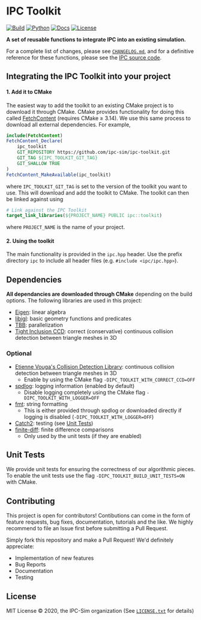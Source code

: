 # IPC Toolkit

[![Build](https://github.com/ipc-sim/ipc-toolkit/actions/workflows/continuous.yml/badge.svg)](https://github.com/ipc-sim/ipc-toolkit/actions/workflows/continuous.yml)
[![Python](https://github.com/ipc-sim/ipc-toolkit/actions/workflows/python.yml/badge.svg)](https://github.com/ipc-sim/ipc-toolkit/actions/workflows/python.yml)
[![Docs](https://github.com/ipc-sim/ipc-toolkit/actions/workflows/docs.yml/badge.svg)](https://ipc-sim.github.io/ipc-toolkit/)
[![License](https://img.shields.io/github/license/ipc-sim/ipc-toolkit.svg?color=blue)](https://github.com/ipc-sim/ipc-toolkit/blob/main/LICENSE)
<!-- [![CodeFactor](https://www.codefactor.io/repository/github/ipc-sim/ipc-toolkit/badge)](https://www.codefactor.io/repository/github/ipc-sim/ipc-toolkit) -->

**A set of reusable functions to integrate IPC into an existing simulation.**

For a complete list of changes, please see <a href="https://github.com/ipc-sim/ipc-toolkit/blob/main/CHANGELOG.md"><code>CHANGELOG.md</code></a>, and for a definitive reference for these functions, please see the [IPC source code](https://github.com/ipc-sim/IPC).

## Integrating the IPC Toolkit into your project

#### 1. Add it to CMake

The easiest way to add the toolkit to an existing CMake project is to download it through CMake.
CMake provides functionality for doing this called [FetchContent](https://cmake.org/cmake/help/latest/module/FetchContent.html) (requires CMake ≥ 3.14).
We use this same process to download all external dependencies.
For example,

```cmake
include(FetchContent)
FetchContent_Declare(
    ipc_toolkit
    GIT_REPOSITORY https://github.com/ipc-sim/ipc-toolkit.git
    GIT_TAG ${IPC_TOOLKIT_GIT_TAG}
    GIT_SHALLOW TRUE
)
FetchContent_MakeAvailable(ipc_toolkit)
```

where `IPC_TOOLKIT_GIT_TAG` is set to the version of the toolkit you want to use. This will download and add the toolkit to CMake. The toolkit can then be linked against using

```cmake
# Link against the IPC Toolkit
target_link_libraries(${PROJECT_NAME} PUBLIC ipc::toolkit)
```

where `PROJECT_NAME` is the name of your project.

#### 2. Using the toolkit

The main functionality is provided in the `ipc.hpp` header. Use the prefix directory `ipc` to include all header files (e.g. `#include <ipc/ipc.hpp>`).

## Dependencies

**All dependancies are downloaded through CMake** depending on the build options.
The following libraries are used in this project:

* [Eigen](https://eigen.tuxfamily.org/): linear algebra
* [libigl](https://github.com/libigl/libigl): basic geometry functions and predicates
* [TBB](https://github.com/wjakob/tbb): parallelization
* [Tight Inclusion CCD](https://github.com/Continuous-Collision-Detection/Tight-Inclusion): correct (conservative) continuous collision detection between triangle meshes in 3D

### Optional

* [Etienne Vouga's Collision Detection Library](https://github.com/evouga/collisiondetection): continuous collision detection between triangle meshes in 3D
    * Enable by using the CMake flag `-DIPC_TOOLKIT_WITH_CORRECT_CCD=OFF`
* [spdlog](https://github.com/gabime/spdlog): logging information (enabled by default)
    * Disable logging completely using the CMake flag `-DIPC_TOOLKIT_WITH_LOGGER=OFF`
* [fmt](https://github.com/fmtlib/fmt): string formatting
    * This is either provided through spdlog or downloaded directly if logging is disabled (`-DIPC_TOOLKIT_WITH_LOGGER=OFF`)
* [Catch2](https://github.com/catchorg/Catch2.git): testing (see [Unit Tests](#unit_tests))
* [finite-diff](https://github.com/zfergus/finite-diff): finite difference comparisons
    * Only used by the unit tests (if they are enabled)


## <a name="unit_tests"></a>Unit Tests

We provide unit tests for ensuring the correctness of our algorithmic pieces.
To enable the unit tests use the flag `-DIPC_TOOLKIT_BUILD_UNIT_TESTS=ON` with
CMake.

## Contributing

This project is open for contributors! Contibutions can come in the form of feature requests, bug fixes, documentation, tutorials and the like. We highly recommend to file an Issue first before submitting a Pull Request.

Simply fork this repository and make a Pull Request! We'd definitely appreciate:

* Implementation of new features
* Bug Reports
* Documentation
* Testing

## License

MIT License © 2020, the IPC-Sim organization (See <a href="https://github.com/ipc-sim/ipc-toolkit/blob/main/LICENSE"><code>LICENSE.txt</code></a> for details)
